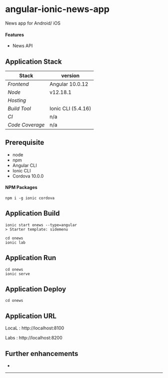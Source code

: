 # angular-ionic-news-app
News app for Android/ iOS 

#### Features 
- News API 

## 

## Application Stack

Stack  | version |
--- | --- |  
*Frontend* | Angular 10.0.12
*Node* | v12.18.1
*Hosting* | 
*Build Tool* | Ionic CLI (5.4.16)
*CI* | n/a 
*Code Coverage* | n/a

## Prerequisite 
- node
- npm
- Angular CLI
- Ionic CLI 
- Cordova 10.0.0

#### NPM Packages
```
npm i -g ionic cordova

```

## Application Build 
```
ionic start onews --type=angular
> Starter template: sidemenu

cd onews
ionic lab 
```

## Application Run
```
cd onews 
ionic serve
```

## Application Deploy
```
cd onews
```


## Application URL
LocaL : http://localhost:8100

Labs  : http://localhost:8200  


## Further enhancements 
- 


-----



